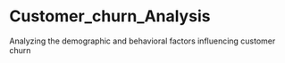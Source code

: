 # Customer_churn_Analysis
Analyzing the demographic and behavioral factors influencing customer churn

